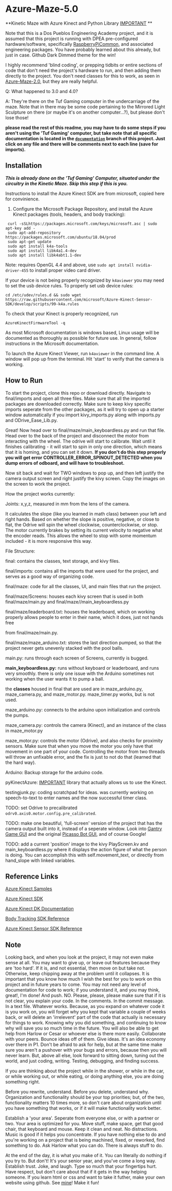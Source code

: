 # Azure-Maze-5.0
**Kinetic Maze with Azure Kinect and Python Library [IMPORTANT](https://github.com/ibaiGorordo/pyKinectAzure)
**


Note that this is a Dos Pueblos Engineering Academy project, and it is assumed that this project is running with DPEA pre-configured hardware/software, specifically [RaspberryPiCommon](https://github.com/dpengineering/RaspberryPiCommon), and associated engineering packages. You have probably learned about this already, but just in case. Github Dark Dimmed theme for the win!

I highly recommend 'blind coding', or prepping tidbits or entire sections of code that don't need the project's hardware to run, and then adding them directly to the project. You don't need classes for this to work, as seen in [Azure-Maze-2.0](https://github.com/dpengineering/Azure-Maze-2.0), but they are really helpful.

Q: What happened to 3.0 and 4.0?

A: They're there on the Tuf Gaming computer in the undercarriage of the maze. Note that in there may be some code pertaining to the Mirrored Light Sculpture on there (or maybe it's on another computer...?), but please don't lose those!

**please read the rest of this readme, you may have to do some steps if you aren't using the 'Tuf Gaming' computer, but take note that all specific documentation is located in the [`documentation`](https://github.com/dpengineering/Azure-Maze-5.0/tree/documentation) branch of this project. Just click on any file and there will be comments next to each line (save for imports).**

## Installation ##
***This is already done on the 'Tuf Gaming' Computer, situated under the circuitry in the Kinetic Maze. Skip this step if this is you.***

Instructions to install the Azure Kinect SDK are from microsoft, copied here for convinience.

1. Configure the Microsoft Package Repository, and install the Azure Kinect packages (tools, headers, and body tracking):
```
 curl -sSLhttps://packages.microsoft.com/keys/microsoft.asc | sudo apt-key add -
 sudo apt-add-repository https://packages.microsoft.com/ubuntu/18.04/prod
 sudo apt-get update
 sudo apt install k4a-tools
 sudo apt install libk4a1.4-dev
 sudo apt install libk4abt1.1-dev
```
Note: requires OpenGL 4.4 and above, use ```sudo apt install nvidia-driver-455``` to install proper video card driver.

If your device is not being properly recognized by ```k4aviewer``` you may need to set the usb device rules.
To properly set usb device rules:

```
cd /etc/udev/rules.d && sudo wget https://raw.githubusercontent.com/microsoft/Azure-Kinect-Sensor-SDK/develop/scripts/99-k4a.rules
```

To check that your Kinect is properly recognized, run
```
AzureKinectFirmwareTool -q
```

As most Microsoft documentation is windows based, Linux usage will be documented as thoroughly as possible for future use. In general, follow instructions in the Microsoft documentation.

To launch the Azure Kinect Viewer, run `k4aviewer` in the command line. A window will pop up from the terminal. Hit 'start' to verify that the camera is working.

## How to Run ##

To start the project, clone this repo or download directly.
Navigate to final/imports and open all three files.
Make sure that all the imported packages are downloaded correctly. Make sure to keep kivy specific imports seperate from the other packages, as it will try to open up a starter window automatically if you import kivy_imports.py along with imports.py and ODrive_Ease_Lib.py.

Great! Now head over to final/maze/main_keyboardless.py and run that file. Head over to the back of the project and disconnect the motor from interacting with the wheel. The odrive will start to calibrate. Wait until it finishes calibrating - it will start to spin in only one direction, which means that it is homing, and you can set it down. **If you don't do this step properly you will get error CONTROLLER_ERROR_SPINOUT_DETECTED when you dump errors of odboard, and will have to troubleshoot.**

Now sit back and wait for TWO windows to pop up, and then left justify the camera output screen and right justify the kivy screen. Copy the images on the screen to work the project.

How the project works currently: 

Joints: x,y,z, measured in mm from the lens of the camera.

It calculates the slope (like you learned in math class) between your left and right hands. Based on whether the slope is positive, negative, or close to flat, the Odrive will spin the wheel clockwise, counterclockwise, or stop. 
The motor currently brakes by setting its current velocity to negative what the encoder reads. This allows the wheel to stop with some momentum included - it is more responsive this way.

File Structure: 


final: contains the classes, text storage, and kivy files.


final/imports: contains all the imports that were used for the project, and serves as a good way of organizing code.

final/maze: code for all the classes, UI, and main files that run the project.


final/maze/Screens: houses each kivy screen that is used in both final/maze/main.py and final/maze//main_keyboardless.py

final/maze/leaderboard.txt: houses the leaderboard, which on working properly allows people to enter in their name, which it does, just not hands free 

from final/maze/main.py. 

final/maze/maze_arduino.txt: stores the last direction pumped, so that the project never gets unevenly stacked with the pool balls.


main.py: runs through each screen of Screens, currently is bugged.

**main_keyboardless.py:** runs without keyboard or leaderboard, and runs very smoothly. there is only one issue with the Arduino sometimes not working when the user wants it to pump a ball.


the **classes** housed in final that are used are in maze_arduino.py, maze_camera.py, and maze_motor.py. maze_timer.py works, but is not used.


maze_arduino.py: connects to the arduino upon initialization and controls the pumps.

maze_camera.py: controls the camera (Kinect), and an instance of the class in maze_motor.py

maze_motor.py: controls the motor (Odrive), and also checks for proximity sensors. Make sure that when you move the motor you only have that movement in one part of your code. Controlling the motor from two threads will throw an unfixable error, and the fix is just to not do that (learned that the hard way).

Arduino: Backup storage for the arduino code. 

pyKinectAzure: [IMPORTANT](https://github.com/ibaiGorordo/pyKinectAzure) library that actually allows us to use the Kinect.

testingjunk.py: coding scratchpad for ideas. was currently working on speech-to-text to enter names and the now successful timer class.



TODO: set Odrive to precalibrated `odrv0.axis0.motor.config.pre_calibrated`.

TODO: make one beautiful, 'full-screen' version of the project that has the camera output built into it, instead of a seperate window. 
Look into [Gantry Game GUI](https://github.com/dpengineering/GantryGame3.0/blob/Main/Picasso_Bot_Gui.py) and the original [Picasso Bot GUI](https://github.com/nikhi1g/Picasso_Bot_Gui/blob/main/Picasso_Bot_Gui.py), and of course Google!

TODO: add a current 'position' image to the kivy PlayScreen.kv and main_keyboardless.py where it displays the action figure of what the person is doing. You can accomplish this with self.movement_text, or directly from hand_slope with linked variables.



## Reference Links ##
[Azure Kinect Samples](https://github.com/microsoft/Azure-Kinect-Samples)

[Azure Kinect SDK](https://github.com/microsoft/Azure-Kinect-Sensor-SDK)

[Azure Kinect DK Documentation](https://docs.microsoft.com/en-us/azure/kinect-dk/)

[Body Tracking SDK Reference](https://microsoft.github.io/Azure-Kinect-Body-Tracking/release/1.x.x/index.html)

[Azure Kinect Sensor SDK Reference](https://microsoft.github.io/Azure-Kinect-Sensor-SDK/master/index.html)


## Note ##
Looking back, and when you look at the project, it may not even make sense at all. You may want to give up, or leave out features because they are 'too hard'. If it is, and not essential, then move on but take not. Otherwise, keep chipping away at the problem until it collapses. It is important that you know how much I wish the best for you to work on this project and in future years to come. You may not need any level of documentation for code to work; if you understand it, and you may think, great!, I'm done! And push. NO. Please, please, please make sure that if it is not clear, you explain your code. In the comments. In the commit message. In a text file. Whatever works. Because, as you expand on whatever code it is you work on, you will forget why you kept that variable a couple of weeks back, or will delete an 'irrelevent' part of the code that actually is necessary for things to work. Knowing why you did something, and continuing to know why will save you so much time in the future. You will also be able to get help from Harlow or Cesar or whoever else is there more easily. Collaborate with your peers. Bounce ideas off of them. Give ideas. It's an idea economy over there in P1. Don't be afraid to ask for help, but at the same time make sure you aren't a pushover with your bugs and errors, because then you will never learn. But, above all else, look forward to sitting down, tuning out the world, and just coding, writing. Testing, debugging, and finding success. 

If you are thinking about the project while in the shower, or while in the car, or while working out, or while eating, or doing anything else, you are doing something right. 

Before you rewrite, understand. Before you delete, understand why. Organization and functionality should be your top priorities; but, of the two, functionality matters 10 times more, so don't care about organization until you have something that works, or if it will make functionality work better.

Establish a 'your area'. Seperate from everyone else, or with a partner or two. Your area is optimized for you. Move stuff, make space, get that good chair, that keyboard and mouse. Keep it clean and neat. No distractions. Music is good if it helps you concentrate. If you have nothing else to do and you're working on a project that is being machined, fixed, or reworked, find something to do. Ask Harlow what you can do. There is always stuff to do. 

At the end of the day, it is what you make of it. You can literally do nothing if you try to. But don't! It's your senior year, and you've come a long way. Establish trust. Joke, and laugh. Type so much that your fingertips hurt. Have respect, but don't care about that if it gets in the way helping someone. If you learn html or css and want to take it futher, make your own website using github. See [mine](https://nikhi1g.github.io/)! Make it fun! 
